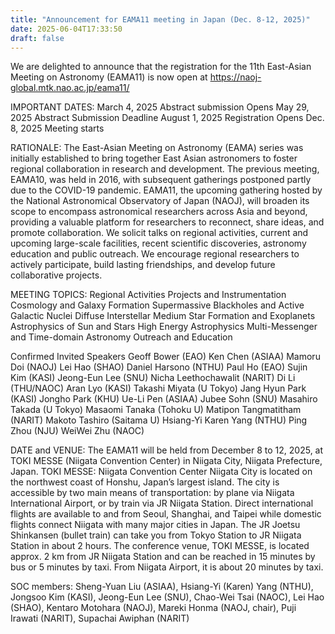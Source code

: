 ```yaml
---
title: "Announcement for EAMA11 meeting in Japan (Dec. 8-12, 2025)"
date: 2025-06-04T17:33:50
draft: false
---
```


We are delighted to announce that the registration for the 11th East-Asian Meeting on
Astronomy (EAMA11) is now open at
https://naoj-global.mtk.nao.ac.jp/eama11/

IMPORTANT DATES:
March 4, 2025 Abstract submission Opens
May 29, 2025 Abstract Submission Deadline
August 1, 2025 Registration Opens
Dec. 8, 2025 Meeting starts

RATIONALE:
The East-Asian Meeting on Astronomy (EAMA) series was initially established to bring
together East Asian astronomers to foster regional collaboration in research and
development. The previous meeting, EAMA10, was held in 2016, with subsequent
gatherings postponed partly due to the COVID-19 pandemic. EAMA11, the upcoming
gathering hosted by the National Astronomical Observatory of Japan (NAOJ), will
broaden its scope to encompass astronomical researchers across Asia and beyond,
providing a valuable platform for researchers to reconnect, share ideas, and promote
collaboration. We solicit talks on regional activities, current and upcoming large-scale
facilities, recent scientific discoveries, astronomy education and public outreach. We
encourage regional researchers to actively participate, build lasting friendships, and
develop future collaborative projects.

MEETING TOPICS:
Regional Activities
Projects and Instrumentation
Cosmology and Galaxy Formation
Supermassive Blackholes and Active Galactic Nuclei
Diffuse Interstellar Medium
Star Formation and Exoplanets
Astrophysics of Sun and Stars
High Energy Astrophysics
Multi-Messenger and Time-domain Astronomy
Outreach and Education

Confirmed Invited Speakers
Geoff Bower (EAO)
Ken Chen (ASIAA)
Mamoru Doi (NAOJ)
Lei Hao (SHAO)
Daniel Harsono (NTHU)
Paul Ho (EAO)
Sujin Kim (KASI)
Jeong-Eun Lee (SNU)
Nicha Leethochawalit (NARIT)
Di Li (THU/NAOC)
Aran Lyo (KASI)
Takashi Miyata (U Tokyo)
Jang Hyun Park (KASI)
Jongho Park (KHU)
Ue-Li Pen (ASIAA)
Jubee Sohn (SNU)
Masahiro Takada (U Tokyo)
Masaomi Tanaka (Tohoku U)
Matipon Tangmatitham (NARIT)
Makoto Tashiro (Saitama U)
Hsiang-Yi Karen Yang (NTHU)
Ping Zhou (NJU)
WeiWei Zhu (NAOC)

DATE and VENUE:
The EAMA11 will be held from December 8 to 12, 2025, at TOKI MESSE (Niigata
Convention Center) in Niigata City, Niigata Prefecture, Japan.
TOKI MESSE: Niigata Convention Center
Niigata City is located on the northwest coast of Honshu, Japan’s largest island. The
city is accessible by two main means of transportation: by plane via Niigata
International Airport, or by train via JR Niigata Station. Direct international flights are
available to and from Seoul, Shanghai, and Taipei while domestic flights connect
Niigata with many major cities in Japan. The JR Joetsu Shinkansen (bullet train) can
take you from Tokyo Station to JR Niigata Station in about 2 hours.
The conference venue, TOKI MESSE, is located approx. 2 km from JR Niigata Station
and can be reached in 15 minutes by bus or 5 minutes by taxi. From Niigata Airport, it
is about 20 minutes by taxi.

SOC members:
Sheng-Yuan Liu (ASIAA), Hsiang-Yi (Karen) Yang (NTHU), Jongsoo Kim (KASI),
Jeong-Eun Lee (SNU), Chao-Wei Tsai (NAOC), Lei Hao (SHAO), Kentaro Motohara
(NAOJ), Mareki Honma (NAOJ, chair), Puji Irawati (NARIT), Supachai Awiphan
(NARIT)